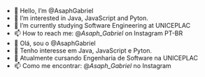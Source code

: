 - 👋 Hello, I’m @AsaphGabriel
- 👀 I’m interested in Java, JavaScript and Pyton.
- 🌱 I’m currently studying Software Engineering at UNICEPLAC
- 📫 How to reach me: @_Asaph_Gabriel_ on Instagram
PT-BR
- 👋 Olá, sou o @AsaphGabriel
- 👀 Tenho interesse em Java, JavaScript e Pyton.
- 🌱 Atualmente cursando Engenharia de Software na UNICEPLAC
- 📫 Como me encontrar: @_Asaph_Gabriel_ no Instagram
<!---
AsaphGabriel/AsaphGabriel is a ✨ special ✨ repository because its `README.md` (this file) appears on your GitHub profile.
You can click the Preview link to take a look at your changes.
--->
